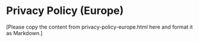 # Privacy Policy (Europe)

[Please copy the content from privacy-policy-europe.html here and format it as Markdown.]